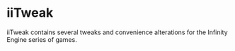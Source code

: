 # iiTweak 

iiTweak contains several tweaks and convenience alterations for the Infinity Engine series of games.
